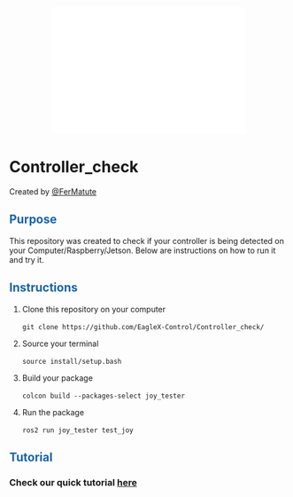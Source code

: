 
<p style="text-align: center;">
  <img src="_assets/logo_blanco.png" alt="logo" style="width:350px;"/>
  </p>

# Controller_check
Created by [@FerMatute](https://github.com/FerMatute)

## <span style="color: rgb(26, 99, 169);">**Purpose**</span>
This repository was created to check if your controller is being detected on your Computer/Raspberry/Jetson. Below are instructions on how to run it and try it.

## <span style="color: rgb(26, 99, 169);">**Instructions**</span>
1. Clone this repository on your computer
   
   `git clone https://github.com/EagleX-Control/Controller_check/`

2. Source your terminal

   `source install/setup.bash`

3. Build your package

   `colcon build --packages-select joy_tester`

4. Run the package

   `ros2 run joy_tester test_joy`

   
## <span style="color: rgb(26, 99, 169);">**Tutorial**</span>
### Check our quick tutorial [here](https://www.youtube.com/watch?v=dQw4w9WgXcQ)
